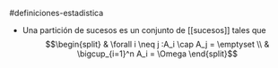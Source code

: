 #definiciones-estadistica 

- Una partición de sucesos es un conjunto de [[sucesos]] tales que
$$\begin{split}
	& \forall i \neq j :A_i \cap A_j = \emptyset \\
	& \bigcup_{i=1}^n A_i = \Omega
\end{split}$$